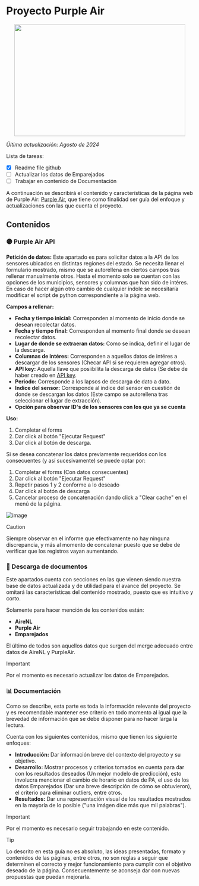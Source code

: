 # Proyecto Purple Air 

<p align="center">
  <img width="460" height="300" src="https://encrypted-tbn0.gstatic.com/images?q=tbn:ANd9GcRJlPz6XVM4qiGY_37VJA_ygvuli2WcyBTaoQ&s">
</p>

_Última actualización: Agosto de 2024_

Lista de tareas:
- [x] Readme file github
- [ ] Actualizar los datos de Emparejados
- [ ] Trabajar en contenido de Documentación
      
A continuación se describirá el contenido y características de la página web de Purple Air: [Purple Air](https://purpleairproject.streamlit.app/), que tiene como finalidad ser guía del enfoque y actualizaciones con las que cuenta el proyecto.

## Contenidos

### 🟣 Purple Air API

**Petición de datos:** 
Este apartado es para solicitar datos a la API de los sensores ubicados en distintas regiones del estado. Se necesita llenar el formulario mostrado, mismo que se autorellena en ciertos campos tras rellenar manualmente otros. Hasta el momento solo se cuentan con las opciones de los municipios, sensores y columnas que han sido de intéres. En caso de hacer algún otro cambio de cualquier índole se necesitaría modificar el script de python correspondiente a la página web.

**Campos a rellenar:**
- **Fecha y tiempo inicial:** Corresponden al momento de inicio donde se desean recolectar datos.
- **Fecha y tiempo final:** Corresponden al momento final donde se desean recolectar datos.
- **Lugar de donde se extraeran datos:** Como se indica, definir el lugar de la descarga.
- **Columnas de intéres:** Corresponden a aquellos datos de intéres a descargar de los sensores (Checar API si se requieren agregar otros).
- **API key:** Aquella llave que posiibilita la descarga de datos (Se debe de haber creado en [API key](https://www.google.com/url?q=https%3A%2F%2Fdevelop.purpleair.com%2F).
- **Periodo:** Corresponde a los lapsos de descarga de dato a dato.
- **Indice del sensor:** Corresponde al índice del sensor en cuestión de donde se descargan los datos (Este campo se autorellena tras seleccionar el lugar de extracción).
- **Opción para observar ID's de los sensores con los que ya se cuenta**

**Uso:**
1. Completar el forms 
2. Dar click al botón "Ejecutar Request" 
3. Dar click al botón de descarga.

Si se desea concatenar los datos previamente requeridos con los consecuentes (y así sucesivamente) se puede optar por: 
1. Completar el forms (Con datos consecuentes)
2. Dar click al botón "Ejecutar Request"
3. Repetir pasos 1 y 2 conforme a lo deseado 
4. Dar click al botón de descarga
5. Cancelar proceso de concatenación dando click a "Clear cache" en el menú de la página.

![image](https://github.com/user-attachments/assets/55ce71e6-58a4-42dc-8003-5ebeb99da924)

> [!CAUTION]
> Siempre observar en el informe que efectivamente no hay ninguna discrepancia, y más al momento de concatenar puesto que se debe de verificar que los registros vayan aumentando.

### 📄 Descarga de documentos

Este apartados cuenta con secciones en las que vienen siendo nuestra base de datos actualizada y de utilidad para el avance del proyecto. Se omitará las características del contenido mostrado, puesto que es intuitivo y corto. 

Solamente para hacer mención de los contenidos están:
- **AireNL**
- **Purple Air**
- **Emparejados**

El último de todos son aquellos datos que surgen del merge adecuado entre datos de AireNL y PurpleAir. 

> [!IMPORTANT]
> Por el momento es necesario actualizar los datos de Emparejados.

### 📊 Documentación

Como se describe, esta parte es toda la información relevante del proyecto y es recomendable mantener ese criterio en todo momento al igual que la brevedad de información que se debe disponer para no hacer larga la lectura.

Cuenta con los siguientes contenidos, mismo que tienen los siguiente enfoques:
- **Introducción:** Dar información breve del contexto del proyecto y su objetivo.
- **Desarrollo:** Mostrar procesos y criterios tomados en cuenta para dar con los resultados deseados (Un mejor modelo de predicción), esto involucra mencionar el cambio de horario en datos de PA, el uso de los datos Emparejados (Dar una breve descripción de cómo se obtuvieron), el criterio para eliminar outliers, entre otros.
- **Resultados:** Dar una representación visual de los resultados mostrados en la mayoría de lo posible ("una imágen dice más que mil palabras").

> [!IMPORTANT]
> Por el momento es necesario seguir trabajando en este contenido.

> [!TIP]
> Lo descrito en esta guía no es absoluto, las ideas presentadas, formato y contenidos de las páginas, entre otros, no son reglas a seguir que determinen el correcto y mejor funcionamiento para cumplir con el objetivo deseado de la página. Consecuentemente se aconseja
> dar con nuevas propuestas que puedan mejorarla. 











